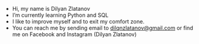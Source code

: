 -  Hi, my name is Dilyan Zlatanov
-  I’m currently learning Python and SQL
-  I like to improve myself and to exit my comfort zone.
-  You can reach me by sending email to dilqnzlatanov@gmail.com or find me on Facebook and Instagram (Dilyan Zlatanov)

<!---
DilyanZlatanov/DilyanZlatanov is a ✨ special ✨ repository because its `README.md` (this file) appears on your GitHub profile.
You can click the Preview link to take a look at your changes.
--->
